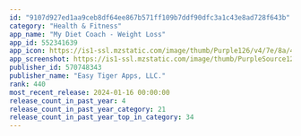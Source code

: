 ```yaml
---
id: "9107d927ed1aa9ceb8df64ee867b571ff109b7ddf90dfc3a1c43e8ad728f643b"
category: "Health & Fitness"
app_name: "My Diet Coach - Weight Loss"
app_id: 552341639
app_icon: https://is1-ssl.mzstatic.com/image/thumb/Purple126/v4/7e/8a/41/7e8a41b9-d94d-f1b5-a2bd-ac659fe9f849/AppIcon-0-0-1x_U007epad-0-0-0-0-0-0-sRGB-0-0-0-GLES2_U002c0-512MB-85-220-0-0.png/1024x1024bb.png
app_screenshot: https://is1-ssl.mzstatic.com/image/thumb/PurpleSource125/v4/f2/c7/95/f2c7953f-ae4c-f1a7-93c6-a057d4b5db38/a8f7fa28-444d-44a0-8014-11f6c2bdf071_default__screenshots__iOS-6.5-in__01.jpg/1242x2688bb.png
publisher_id: 570748343
publisher_name: "Easy Tiger Apps, LLC."
rank: 440
most_recent_release: 2024-01-16 00:00:00
release_count_in_past_year: 4
release_count_in_past_year_category: 21
release_count_in_past_year_top_in_category: 34
---
```

